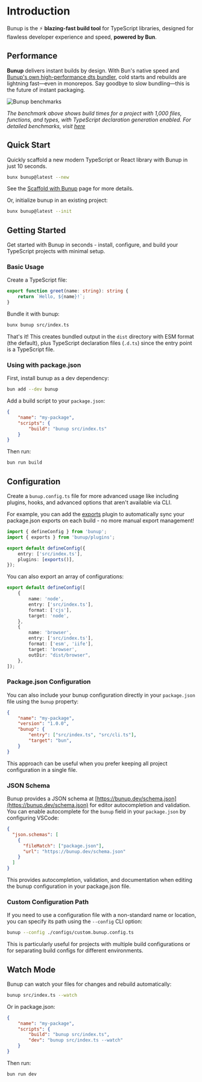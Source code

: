 # Introduction

Bunup is the ⚡️ **blazing-fast build tool** for TypeScript libraries, designed for flawless developer experience and speed, **powered by Bun**.

## Performance

**Bunup** delivers instant builds by design. With Bun's native speed and [Bunup's own high-performance dts bundler](https://github.com/bunup/typeroll), cold starts and rebuilds are lightning fast—even in monorepos. Say goodbye to slow bundling—this is the future of instant packaging.

![Bunup benchmarks](/benchmarks.png)

*The benchmark above shows build times for a project with 1,000 files, functions, and types, with TypeScript declaration generation enabled. For detailed benchmarks, visit [here](https://gugustinette.github.io/bundler-benchmark/)*

## Quick Start

Quickly scaffold a new modern TypeScript or React library with Bunup in just 10 seconds.

```sh
bunx bunup@latest --new
```

See the [Scaffold with Bunup](./scaffold-with-bunup.md) page for more details.

Or, initialize bunup in an existing project:

```sh
bunx bunup@latest --init
```

## Getting Started

Get started with Bunup in seconds - install, configure, and build your TypeScript projects with minimal setup.

### Basic Usage

Create a TypeScript file:

```typescript [src/index.ts]
export function greet(name: string): string {
	return `Hello, ${name}!`;
}
```

Bundle it with bunup:

```sh
bunx bunup src/index.ts
```

That's it! This creates bundled output in the `dist` directory with ESM format (the default), plus TypeScript declaration files (`.d.ts`) since the entry point is a TypeScript file.

### Using with package.json

First, install bunup as a dev dependency:

```sh
bun add --dev bunup
```

Add a build script to your `package.json`:

```json [package.json]
{
	"name": "my-package",
	"scripts": {
		"build": "bunup src/index.ts"
	}
}
```

Then run:

```sh
bun run build
```

## Configuration

Create a `bunup.config.ts` file for more advanced usage like including plugins, hooks, and advanced options that aren't available via CLI.

For example, you can add the [exports](/docs/plugins/exports) plugin to automatically sync your package.json exports on each build - no more manual export management!

```typescript [bunup.config.ts]
import { defineConfig } from 'bunup';
import { exports } from 'bunup/plugins';

export default defineConfig({
	entry: ['src/index.ts'],
	plugins: [exports()],
});
```

You can also export an array of configurations:

```typescript [bunup.config.ts]
export default defineConfig([
	{
		name: 'node',
		entry: ['src/index.ts'],
		format: ['cjs'],
		target: 'node',
	},
	{
		name: 'browser',
		entry: ['src/index.ts'],
		format: ['esm', 'iife'],
		target: 'browser',
		outDir: "dist/browser",
	},
]);
```

### Package.json Configuration

You can also include your bunup configuration directly in your `package.json` file using the `bunup` property:

```json [package.json]
{
	"name": "my-package",
	"version": "1.0.0",
	"bunup": {
		"entry": ["src/index.ts", "src/cli.ts"],
		"target": "bun",
	}
}
```

This approach can be useful when you prefer keeping all project configuration in a single file.

### JSON Schema

Bunup provides a JSON schema at [https://bunup.dev/schema.json](https://bunup.dev/schema.json) for editor autocompletion and validation. You can enable autocomplete for the `bunup` field in your `package.json` by configuring VSCode:

```json [.vscode/settings.json]
{
  "json.schemas": [
    {
      "fileMatch": ["package.json"],
      "url": "https://bunup.dev/schema.json"
    }
  ]
}
```

This provides autocompletion, validation, and documentation when editing the bunup configuration in your package.json file.

### Custom Configuration Path

If you need to use a configuration file with a non-standard name or location, you can specify its path using the `--config` CLI option:

```sh
bunup --config ./configs/custom.bunup.config.ts
```

This is particularly useful for projects with multiple build configurations or for separating build configs for different environments.

## Watch Mode

Bunup can watch your files for changes and rebuild automatically:

```sh
bunup src/index.ts --watch
```

Or in package.json:

```json [package.json] 5
{
	"name": "my-package",
	"scripts": {
		"build": "bunup src/index.ts",
		"dev": "bunup src/index.ts --watch"
	}
}
```

Then run:

```sh
bun run dev
```
